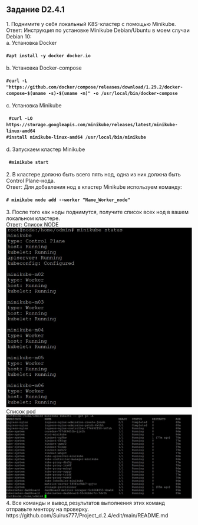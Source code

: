 <h2>Задание D2.4.1 </h2>
1. Поднимите у себя локальный K8S-кластер с помощью Minikube. <br>
Ответ: Инструкция по установке Minikube Debian/Ubuntu в моем случаи Debian 10:<br>
a. Установка Docker <br> <br>
<code><b>#apt install -y docker docker.io </b></code> <br> <br>
b. Установка Docker-compose <br><br>
<code><b>#curl -L "https://github.com/docker/compose/releases/download/1.29.2/docker-compose-$(uname -s)-$(uname -m)" -o /usr/local/bin/docker-compose </b></code> <br><br>
c. Установка Minikube <br><br>
<code> <b>#curl -LO https://storage.googleapis.com/minikube/releases/latest/minikube-linux-amd64 
#install minikube-linux-amd64 /usr/local/bin/minikube </b></code> <br><br>
d. Запускаем кластер Minikube <br> <br>
<code> <b>#minikube start </b></code> <br> <br>
2. В кластере должно быть всего пять нод, одна из них должна быть Сontrol Plane-нода. <br>
Ответ: Для добавления нод в кластер Minikube используем команду:<br><br>
<code><b># minikube node add --worker "Name_Worker_node" </b></code> <br><br>
3. После того как ноды поднимутся, получите список всех нод в вашем локальном кластере. <br> 
Ответ: Список NODE<br>
<img src=https://github.com/Suirus777/Project_d.2.4/blob/main/Minikube_nodes.JPG><br>
Список pod <br>
<img src=https://github.com/Suirus777/Project_d.2.4/blob/main/Minikube_podes.JPG> <br>
4. Все команды и вывод результатов выполнения этих команд отправьте ментору на проверку. <br>
https://github.com/Suirus777/Project_d.2.4/edit/main/README.md <br>
